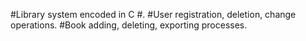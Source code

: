 #Library system encoded in C #.
#User registration, deletion, change operations.
#Book adding, deleting, exporting processes. 
